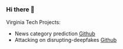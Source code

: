 ### Hi there 👋

Virginia Tech Projects:
  - News category prediction [Github](https://github.com/ting-chih/CS4824-final-project)
  - Attacking on disrupting-deepfakes [Github](https://github.com/ting-chih/CS5914-final-project)

<!--
- 🔭 I’m currently working on AI, ML/DL, CV and NLP
- 🌱 I’m currently learning 
- 👯 I’m looking to collaborate on ...
- 🤔 I’m looking for help with ...
- 💬 Ask me about ...
- 📫 How to reach me: ...
- 😄 Pronouns: ...
- ⚡ Fun fact: ...
-->
